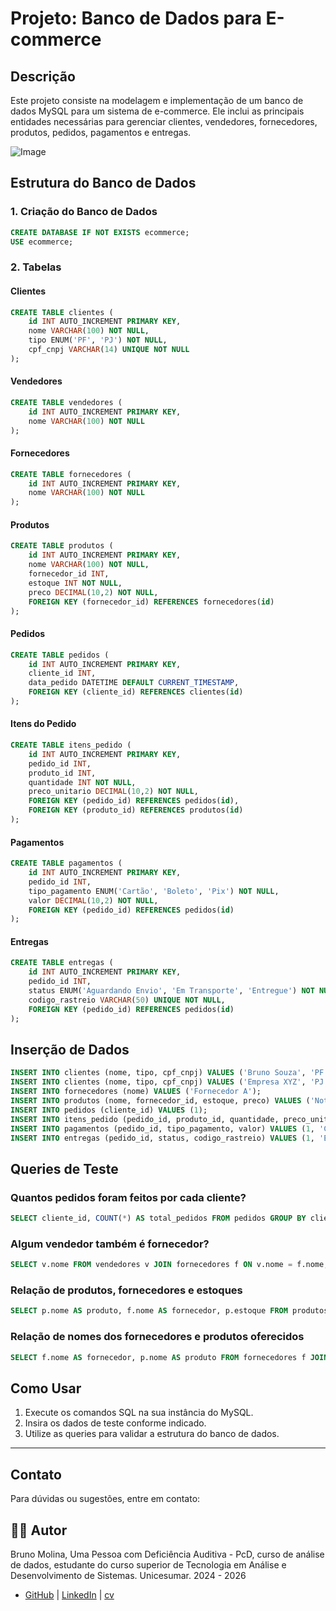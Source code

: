 # Projeto: Banco de Dados para E-commerce

## Descrição
Este projeto consiste na modelagem e implementação de um banco de dados MySQL para um sistema de e-commerce. Ele inclui as principais entidades necessárias para gerenciar clientes, vendedores, fornecedores, produtos, pedidos, pagamentos e entregas.

![Image](https://github.com/user-attachments/assets/625c782e-b24b-44cd-9da1-7e0a39e2cc1d)


## Estrutura do Banco de Dados

### 1. Criação do Banco de Dados
```sql
CREATE DATABASE IF NOT EXISTS ecommerce;
USE ecommerce;
```

### 2. Tabelas

#### Clientes
```sql
CREATE TABLE clientes (
    id INT AUTO_INCREMENT PRIMARY KEY,
    nome VARCHAR(100) NOT NULL,
    tipo ENUM('PF', 'PJ') NOT NULL,
    cpf_cnpj VARCHAR(14) UNIQUE NOT NULL
);
```

#### Vendedores
```sql
CREATE TABLE vendedores (
    id INT AUTO_INCREMENT PRIMARY KEY,
    nome VARCHAR(100) NOT NULL
);
```

#### Fornecedores
```sql
CREATE TABLE fornecedores (
    id INT AUTO_INCREMENT PRIMARY KEY,
    nome VARCHAR(100) NOT NULL
);
```

#### Produtos
```sql
CREATE TABLE produtos (
    id INT AUTO_INCREMENT PRIMARY KEY,
    nome VARCHAR(100) NOT NULL,
    fornecedor_id INT,
    estoque INT NOT NULL,
    preco DECIMAL(10,2) NOT NULL,
    FOREIGN KEY (fornecedor_id) REFERENCES fornecedores(id)
);
```

#### Pedidos
```sql
CREATE TABLE pedidos (
    id INT AUTO_INCREMENT PRIMARY KEY,
    cliente_id INT,
    data_pedido DATETIME DEFAULT CURRENT_TIMESTAMP,
    FOREIGN KEY (cliente_id) REFERENCES clientes(id)
);
```

#### Itens do Pedido
```sql
CREATE TABLE itens_pedido (
    id INT AUTO_INCREMENT PRIMARY KEY,
    pedido_id INT,
    produto_id INT,
    quantidade INT NOT NULL,
    preco_unitario DECIMAL(10,2) NOT NULL,
    FOREIGN KEY (pedido_id) REFERENCES pedidos(id),
    FOREIGN KEY (produto_id) REFERENCES produtos(id)
);
```

#### Pagamentos
```sql
CREATE TABLE pagamentos (
    id INT AUTO_INCREMENT PRIMARY KEY,
    pedido_id INT,
    tipo_pagamento ENUM('Cartão', 'Boleto', 'Pix') NOT NULL,
    valor DECIMAL(10,2) NOT NULL,
    FOREIGN KEY (pedido_id) REFERENCES pedidos(id)
);
```

#### Entregas
```sql
CREATE TABLE entregas (
    id INT AUTO_INCREMENT PRIMARY KEY,
    pedido_id INT,
    status ENUM('Aguardando Envio', 'Em Transporte', 'Entregue') NOT NULL,
    codigo_rastreio VARCHAR(50) UNIQUE NOT NULL,
    FOREIGN KEY (pedido_id) REFERENCES pedidos(id)
);
```

## Inserção de Dados

```sql
INSERT INTO clientes (nome, tipo, cpf_cnpj) VALUES ('Bruno Souza', 'PF', '12345678901');
INSERT INTO clientes (nome, tipo, cpf_cnpj) VALUES ('Empresa XYZ', 'PJ', '98765432000199');
INSERT INTO fornecedores (nome) VALUES ('Fornecedor A');
INSERT INTO produtos (nome, fornecedor_id, estoque, preco) VALUES ('Notebook', 1, 10, 3500.00);
INSERT INTO pedidos (cliente_id) VALUES (1);
INSERT INTO itens_pedido (pedido_id, produto_id, quantidade, preco_unitario) VALUES (1, 1, 2, 3500.00);
INSERT INTO pagamentos (pedido_id, tipo_pagamento, valor) VALUES (1, 'Cartão', 7000.00);
INSERT INTO entregas (pedido_id, status, codigo_rastreio) VALUES (1, 'Em Transporte', 'ABC123XYZ');
```

## Queries de Teste

### Quantos pedidos foram feitos por cada cliente?
```sql
SELECT cliente_id, COUNT(*) AS total_pedidos FROM pedidos GROUP BY cliente_id;
```

### Algum vendedor também é fornecedor?
```sql
SELECT v.nome FROM vendedores v JOIN fornecedores f ON v.nome = f.nome;
```

### Relação de produtos, fornecedores e estoques
```sql
SELECT p.nome AS produto, f.nome AS fornecedor, p.estoque FROM produtos p JOIN fornecedores f ON p.fornecedor_id = f.id;
```

### Relação de nomes dos fornecedores e produtos oferecidos
```sql
SELECT f.nome AS fornecedor, p.nome AS produto FROM fornecedores f JOIN produtos p ON f.id = p.fornecedor_id;
```

## Como Usar
1. Execute os comandos SQL na sua instância do MySQL.
2. Insira os dados de teste conforme indicado.
3. Utilize as queries para validar a estrutura do banco de dados.

---

## Contato

Para dúvidas ou sugestões, entre em contato:

## 👨‍💻 Autor

Bruno Molina, Uma Pessoa com Deficiência Auditiva - PcD, curso de análise de dados,
estudante do curso superior de Tecnologia em Análise e Desenvolvimento de Sistemas. Unicesumar. 2024 - 2026
- [GitHub](https://github.com/brumab) | [LinkedIn](https://www.linkedin.com/in/brumab1122/) | [cv](https://brumab.github.io/cur/)


